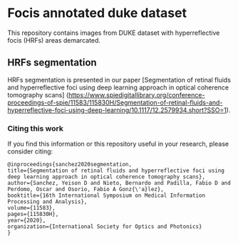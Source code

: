 # Focis annotated duke dataset
This repository contains images from DUKE dataset with hyperreflective focis (HRFs) areas demarcated.

## HRFs segmentation

HRFs segmentation is presented in our paper [Segmentation of retinal fluids and hyperreflective foci using deep learning approach in optical coherence tomography scans]
(https://www.spiedigitallibrary.org/conference-proceedings-of-spie/11583/115830H/Segmentation-of-retinal-fluids-and-hyperreflective-foci-using-deep-learning/10.1117/12.2579934.short?SSO=1).

### Citing this work

If you find this information or this repository useful in your research, please consider citing:

	@inproceedings{sanchez2020segmentation,
	title={Segmentation of retinal fluids and hyperreflective foci using deep learning approach in optical coherence tomography scans},
	author={Sanchez, Yeison D and Nieto, Bernardo and Padilla, Fabio D and Perdomo, Oscar and Osorio, Fabio A Gonz{\'a}lez},
	booktitle={16th International Symposium on Medical Information Processing and Analysis},
	volume={11583},
	pages={115830H},
	year={2020},
	organization={International Society for Optics and Photonics}
	}
    
    
